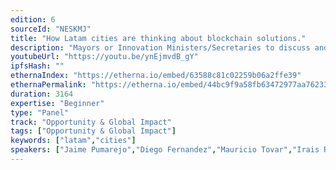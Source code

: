 ```yaml
---
edition: 6
sourceId: "NESKMJ"
title: "How Latam cities are thinking about blockchain solutions."
description: "Mayors or Innovation Ministers/Secretaries to discuss and share their blockchain projects and impact in citizens."
youtubeUrl: "https://youtu.be/ynEjmvdB_gY"
ipfsHash: ""
ethernaIndex: "https://etherna.io/embed/63588c81c02259b06a2ffe39"
ethernaPermalink: "https://etherna.io/embed/44bc9f9a58fb63472977aa76233901eac7b10f36d8b89c839452bcc52f086783"
duration: 3164
expertise: "Beginner"
type: "Panel"
track: "Opportunity & Global Impact"
tags: ["Opportunity & Global Impact"]
keywords: ["latam","cities"]
speakers: ["Jaime Pumarejo","Diego Fernandez","Mauricio Tovar","Irais Reyes","Alfredo Bateman"]
---
```

